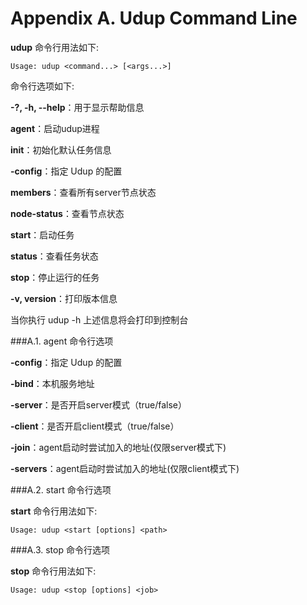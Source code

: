 Appendix A. Udup Command Line
===================

**udup** 命令行用法如下:

	Usage: udup <command...> [<args...>]

命令行选项如下:

**-?, -h, --help**：用于显示帮助信息

**agent**：启动udup进程

**init**：初始化默认任务信息

**-config**：指定 Udup 的配置

**members**：查看所有server节点状态

**node-status**：查看节点状态

**start**：启动任务

**status**：查看任务状态

**stop**：停止运行的任务

**-v, version**：打印版本信息

当你执行 udup -h 上述信息将会打印到控制台

###A.1. agent 命令行选项 

**-config**：指定 Udup 的配置

**-bind**：本机服务地址

**-server**：是否开启server模式（true/false）

**-client**：是否开启client模式（true/false）

**-join**：agent启动时尝试加入的地址(仅限server模式下)

**-servers**：agent启动时尝试加入的地址(仅限client模式下)

###A.2. start 命令行选项

**start** 命令行用法如下:

	Usage: udup <start [options] <path>


###A.3. stop 命令行选项

**stop** 命令行用法如下:

	Usage: udup <stop [options] <job>
